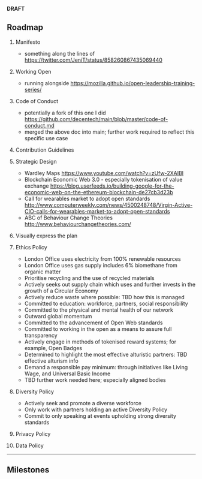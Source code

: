 **DRAFT**

## Roadmap
1. Manifesto
    - something along the lines of https://twitter.com/JeniT/status/858260867435069440

2. Working Open
    - running alongside https://mozilla.github.io/open-leadership-training-series/

3. Code of Conduct
    - potentially a fork of this one I did https://github.com/decentech/main/blob/master/code-of-conduct.md
    - merged the above doc into main; further work required to reflect this specific use case

4. Contribution Guidelines

5. Strategic Design
    - Wardley Maps https://www.youtube.com/watch?v=zUfw-2XAIBI
    - Blockchain Economic Web 3.0 - especially tokenisation of value exchange https://blog.userfeeds.io/building-google-for-the-economic-web-on-the-ethereum-blockchain-de27cb3d23b
    - Call for wearables market to adopt open standards http://www.computerweekly.com/news/4500248748/Virgin-Active-CIO-calls-for-wearables-market-to-adopt-open-standards
    - ABC of Behaviour Change Theories http://www.behaviourchangetheories.com/

6. Visually express the plan

7. Ethics Policy
    - London Office uses electricity from 100% renewable resources
    - London Office uses gas supply includes 6% biomethane from organic matter
    - Prioritise recycling and the use of recycled materials
    - Actively seeks out supply chain which uses and further invests in the growth of a Circular Economy
    - Actively reduce waste where possible: TBD how this is managed
    - Committed to education: workforce, partners, social responsibility
    - Committed to the physical and mental health of our network
    - Outward global momentum
    - Committed to the advancement of Open Web standards
    - Committed to working in the open as a means to assure full transparency
    - Actively engage in methods of tokenised reward systems; for example, Open Badges
    - Determined to highlight the most effective alturistic partners: TBD effective alturism info
    - Demand a responsible pay minimum: through initiatives like Living Wage, and Universal Basic Income
    - TBD further work needed here; especially aligned bodies

8. Diversity Policy
    - Actively seek and promote a diverse workforce
    - Only work with partners holding an active Diversity Policy
    - Commit to only speaking at events upholding strong diversity standards

9. Privacy Policy

10. Data Policy
---
## Milestones
